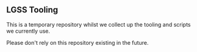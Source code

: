 ## LGSS Tooling

This is a temporary repository whilst we collect up the tooling and scripts we currently use.

Please don't rely on this repository existing in the future.